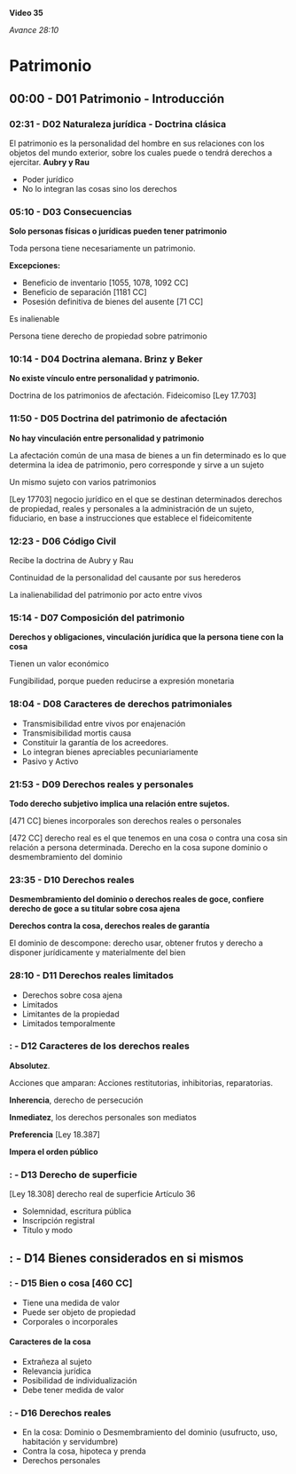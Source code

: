**Video 35**

*Avance 28:10*

# Patrimonio

## 00:00 - D01 Patrimonio - Introducción

### 02:31 - D02 Naturaleza jurídica - Doctrina clásica

El patrimonio es la personalidad del hombre en sus relaciones con los objetos del mundo exterior, sobre los cuales puede o tendrá derechos a ejercitar. **Aubry y Rau**

- Poder jurídico
- No lo integran las cosas sino los derechos

### 05:10 - D03 Consecuencias

**Solo personas físicas o jurídicas pueden tener patrimonio**

Toda persona tiene necesariamente un patrimonio.

**Excepciones:** 

- Beneficio de inventario  [1055, 1078, 1092 CC]
- Beneficio de separación [1181 CC] 
- Posesión definitiva de bienes del ausente [71 CC]

Es inalienable

Persona tiene derecho de propiedad sobre patrimonio

### 10:14 - D04 Doctrina alemana. Brinz y Beker

**No existe vínculo entre personalidad y patrimonio.**

Doctrina de los patrimonios de afectación. Fideicomiso [Ley 17.703]

### 11:50 - D05 Doctrina del patrimonio de afectación

**No hay vinculación entre personalidad y patrimonio**

La afectación común de una masa de bienes a un fin determinado es lo que determina la idea de patrimonio, pero corresponde y sirve a un sujeto

Un mismo sujeto con varios patrimonios

[Ley 17703] negocio jurídico en el que se destinan determinados derechos de propiedad, reales y personales a la administración de un sujeto, fiduciario, en base a instrucciones que establece el fideicomitente

### 12:23 - D06 Código Civil

Recibe la doctrina de Aubry y Rau

Continuidad de la personalidad del causante por sus herederos

La inalienabilidad del patrimonio por acto entre vivos

### 15:14  - D07 Composición del patrimonio

**Derechos y obligaciones, vinculación jurídica que la persona tiene con la cosa**

Tienen un valor económico

Fungibilidad, porque pueden reducirse a expresión monetaria


### 18:04 - D08 Caracteres de derechos patrimoniales

- Transmisibilidad entre vivos por enajenación
- Transmisibilidad mortis causa
- Constituir la garantía de los acreedores.
- Lo integran bienes apreciables pecuniariamente
- Pasivo y Activo

### 21:53 - D09 Derechos reales y personales

**Todo derecho subjetivo implica una relación entre sujetos.**

[471 CC] bienes incorporales son derechos reales o personales

[472 CC] derecho real es el que tenemos en una cosa o contra una cosa sin relación a persona determinada. Derecho en la cosa supone dominio o desmembramiento del dominio

### 23:35 - D10 Derechos reales

**Desmembramiento del dominio o derechos reales de goce, confiere derecho de goce a su titular sobre cosa ajena**

**Derechos contra la cosa, derechos reales de garantía**

El dominio de descompone: derecho usar, obtener frutos y derecho a disponer jurídicamente y materialmente del bien

### 28:10 - D11 Derechos reales limitados

- Derechos sobre cosa ajena
- Limitados
- Limitantes de la propiedad
- Limitados temporalmente

### : - D12 Caracteres de los derechos reales

**Absolutez**. 

Acciones que amparan: Acciones restitutorias, inhibitorias, reparatorias.

**Inherencia**, derecho de persecución

**Inmediatez**, los derechos personales son mediatos

**Preferencia** [Ley 18.387]

**Impera el orden público**


### : - D13 Derecho de superficie

[Ley 18.308] derecho real de superficie
Artículo 36
 
- Solemnidad, escritura pública
- Inscripción registral
- Título y modo

## : - D14 Bienes considerados en si mismos

### : - D15 Bien o cosa [460 CC]

- Tiene una medida de valor
- Puede ser objeto de propiedad
- Corporales o incorporales

#### Caracteres de la cosa

- Extrañeza al sujeto
- Relevancia jurídica
- Posibilidad de individualización
- Debe tener medida de valor

### : - D16 Derechos reales

- En la cosa: Dominio o Desmembramiento del dominio (usufructo, uso, habitación y servidumbre)
- Contra la cosa, hipoteca y prenda
- Derechos personales